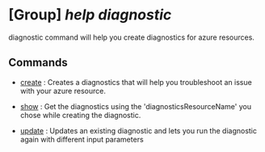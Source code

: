 # [Group] _help diagnostic_

diagnostic command will help you create diagnostics for azure resources.

## Commands

- [create](/Commands/help/diagnostic/_create.md)
: Creates a diagnostics that will help you troubleshoot an issue with your azure resource.

- [show](/Commands/help/diagnostic/_show.md)
: Get the diagnostics using the 'diagnosticsResourceName' you chose while creating the diagnostic.

- [update](/Commands/help/diagnostic/_update.md)
: Updates an existing diagnostic and lets you run the diagnostic again with different input parameters

